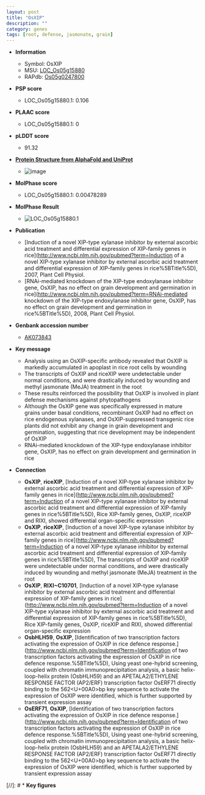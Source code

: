 ```yaml
---
layout: post
title: "OsXIP"
description: ""
category: genes
tags: [root, defense, jasmonate, grain]
---
```


* **Information**  
    + Symbol: OsXIP  
    + MSU: [LOC_Os05g15880](http://rice.plantbiology.msu.edu/cgi-bin/ORF_infopage.cgi?orf=LOC_Os05g15880)  
    + RAPdb: [Os05g0247800](http://rapdb.dna.affrc.go.jp/viewer/gbrowse_details/irgsp1?name=Os05g0247800)  

* **PSP score**  
    + LOC_Os05g15880.1: 0.106 

* **PLAAC score**  
    + LOC_Os05g15880.1: 0 

* **pLDDT score**
    + 91.32

* **[Protein Structure from AlphaFold and UniProt](https://www.uniprot.org/uniprotkb/Q5WMW5/entry#structure)**
    + ![image](https://ricepsp.github.io/images/Q5/AF-Q5WMW5-F1.png)

* **MolPhase score**
    + LOC_Os05g15880.1: 0.00478289

* **MolPhase Result**
    + ![LOC_Os05g15880.1](https://304243504.github.io/Pictures/LOC_Os05g/LOC_Os05g15880.1.png)

* **Publication**  
    + [Induction of a novel XIP-type xylanase inhibitor by external ascorbic acid treatment and differential expression of XIP-family genes in rice](http://www.ncbi.nlm.nih.gov/pubmed?term=Induction of a novel XIP-type xylanase inhibitor by external ascorbic acid treatment and differential expression of XIP-family genes in rice%5BTitle%5D), 2007, Plant Cell Physiol.
    + [RNAi-mediated knockdown of the XIP-type endoxylanase inhibitor gene, OsXIP, has no effect on grain development and germination in rice](http://www.ncbi.nlm.nih.gov/pubmed?term=RNAi-mediated knockdown of the XIP-type endoxylanase inhibitor gene, OsXIP, has no effect on grain development and germination in rice%5BTitle%5D), 2008, Plant Cell Physiol.

* **Genbank accession number**  
    + [AK073843](http://www.ncbi.nlm.nih.gov/nuccore/AK073843)

* **Key message**  
    + Analysis using an OsXIP-specific antibody revealed that OsXIP is markedly accumulated in apoplast in rice root cells by wounding
    + The transcripts of OsXIP and riceXIP were undetectable under normal conditions, and were drastically induced by wounding and methyl jasmonate (MeJA) treatment in the root
    + These results reinforced the possibility that OsXIP is involved in plant defense mechanisms against phytopathogens
    + Although the OsXIP gene was specifically expressed in mature grains under basal conditions, recombinant OsXIP had no effect on rice endogenous xylanases, and OsXIP-suppressed transgenic rice plants did not exhibit any change in grain development and germination, suggesting that rice development may be independent of OsXIP
    + RNAi-mediated knockdown of the XIP-type endoxylanase inhibitor gene, OsXIP, has no effect on grain development and germination in rice

* **Connection**  
    + __OsXIP__, __riceXIP__, [Induction of a novel XIP-type xylanase inhibitor by external ascorbic acid treatment and differential expression of XIP-family genes in rice](http://www.ncbi.nlm.nih.gov/pubmed?term=Induction of a novel XIP-type xylanase inhibitor by external ascorbic acid treatment and differential expression of XIP-family genes in rice%5BTitle%5D), Rice XIP-family genes, OsXIP, riceXIP and RIXI, showed differential organ-specific expression
    + __OsXIP__, __riceXIP__, [Induction of a novel XIP-type xylanase inhibitor by external ascorbic acid treatment and differential expression of XIP-family genes in rice](http://www.ncbi.nlm.nih.gov/pubmed?term=Induction of a novel XIP-type xylanase inhibitor by external ascorbic acid treatment and differential expression of XIP-family genes in rice%5BTitle%5D), The transcripts of OsXIP and riceXIP were undetectable under normal conditions, and were drastically induced by wounding and methyl jasmonate (MeJA) treatment in the root
    + __OsXIP__, __RIXI~C10701__, [Induction of a novel XIP-type xylanase inhibitor by external ascorbic acid treatment and differential expression of XIP-family genes in rice](http://www.ncbi.nlm.nih.gov/pubmed?term=Induction of a novel XIP-type xylanase inhibitor by external ascorbic acid treatment and differential expression of XIP-family genes in rice%5BTitle%5D), Rice XIP-family genes, OsXIP, riceXIP and RIXI, showed differential organ-specific expression
    + __OsbHLH59__, __OsXIP__, [Identification of two transcription factors activating the expression of OsXIP in rice defence response.](http://www.ncbi.nlm.nih.gov/pubmed?term=Identification of two transcription factors activating the expression of OsXIP in rice defence response.%5BTitle%5D),  Using yeast one-hybrid screening, coupled with chromatin immunoprecipitation analysis, a basic helix-loop-helix protein (OsbHLH59) and an APETALA2/ETHYLENE RESPONSE FACTOR (AP2/ERF) transcription factor OsERF71 directly binding to the 562<U+00A0>bp key sequence to activate the expression of OsXIP were identified, which is further supported by transient expression assay
    + __OsERF71__, __OsXIP__, [Identification of two transcription factors activating the expression of OsXIP in rice defence response.](http://www.ncbi.nlm.nih.gov/pubmed?term=Identification of two transcription factors activating the expression of OsXIP in rice defence response.%5BTitle%5D),  Using yeast one-hybrid screening, coupled with chromatin immunoprecipitation analysis, a basic helix-loop-helix protein (OsbHLH59) and an APETALA2/ETHYLENE RESPONSE FACTOR (AP2/ERF) transcription factor OsERF71 directly binding to the 562<U+00A0>bp key sequence to activate the expression of OsXIP were identified, which is further supported by transient expression assay

[//]: # * **Key figures**  


